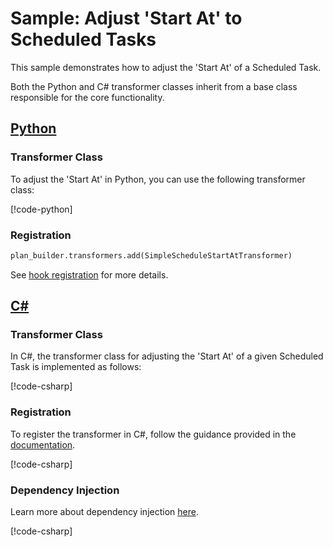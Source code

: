 # Sample: Adjust 'Start At' to Scheduled Tasks

This sample demonstrates how to adjust the 'Start At' of a Scheduled Task.

Both the Python and C# transformer classes inherit from a base class responsible for the core functionality.

## [Python](#tab/Python)

### Transformer Class

To adjust the 'Start At' in Python, you can use the following transformer class:

[!code-python[](../../../../examples/Python.ExampleApplication/hooks/transformers/schedule_startat_transformer.py)]

### Registration

[//]: <> (Adding this as code as regions are not supported in python snippets)

```Python
plan_builder.transformers.add(SimpleScheduleStartAtTransformer)
```

See [hook registration](~/samples/index.md?tabs=Python#hook-registration) for more details.

## [C#](#tab/CSharp)

### Transformer Class

In C#, the transformer class for adjusting the 'Start At' of a given Scheduled Task is implemented as follows:

[!code-csharp[](../../../../examples/Csharp.ExampleApplication/Hooks/Transformers/SimpleScheduleStartAtTransformer.cs#class)]

### Registration

To register the transformer in C#, follow the guidance provided in the [documentation](~/samples/index.md?tabs=CSharp#hook-registration).

[!code-csharp[](../../../../examples/Csharp.ExampleApplication/MyMigrationApplication.cs#StartAtTransformer-Registration)]

### Dependency Injection

Learn more about dependency injection [here](~/articles/dependency_injection.md).

[!code-csharp[](../../../../examples/Csharp.ExampleApplication/Program.cs#StartAtTransformer-DI)]
